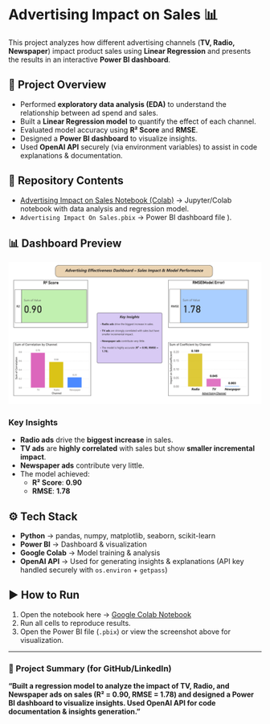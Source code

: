 # Advertising Impact on Sales 📊  

This project analyzes how different advertising channels (**TV, Radio, Newspaper**) impact product sales using **Linear Regression** and presents the results in an interactive **Power BI dashboard**.  

## 🔹 Project Overview  
- Performed **exploratory data analysis (EDA)** to understand the relationship between ad spend and sales.  
- Built a **Linear Regression model** to quantify the effect of each channel.  
- Evaluated model accuracy using **R² Score** and **RMSE**.  
- Designed a **Power BI dashboard** to visualize insights.  
- Used **OpenAI API** securely (via environment variables) to assist in code explanations & documentation.  

## 📂 Repository Contents  
- [Advertising Impact on Sales Notebook (Colab)](https://colab.research.google.com/drive/1V9Sci5-h1mJFI3wV6P300UvT9nGUU96S?usp=sharing) → Jupyter/Colab notebook with data analysis and regression model.  
- `Advertising Impact On Sales.pbix` → Power BI dashboard file ).  

## 📊 Dashboard Preview  
![Dashboard Screenshot](Advertising%20Impact%20On%20Sales.png)  

### Key Insights  
- **Radio ads** drive the **biggest increase** in sales.  
- **TV ads** are **highly correlated** with sales but show **smaller incremental impact**.  
- **Newspaper ads** contribute very little.  
- The model achieved:  
  - **R² Score**: **0.90**  
  - **RMSE**: **1.78**  

## ⚙️ Tech Stack  
- **Python** → pandas, numpy, matplotlib, seaborn, scikit-learn  
- **Power BI** → Dashboard & visualization  
- **Google Colab** → Model training & analysis  
- **OpenAI API** → Used for generating insights & explanations (API key handled securely with `os.environ` + `getpass`)  

## ▶️ How to Run  
1. Open the notebook here → [Google Colab Notebook](https://colab.research.google.com/drive/1V9Sci5-h1mJFI3wV6P300UvT9nGUU96S?usp=sharing)  
2. Run all cells to reproduce results.  
3. Open the Power BI file (`.pbix`) or view the screenshot above for visualization.  

---

### 🔹 Project Summary (for GitHub/LinkedIn)  
**“Built a regression model to analyze the impact of TV, Radio, and Newspaper ads on sales (R² = 0.90, RMSE = 1.78) and designed a Power BI dashboard to visualize insights. Used OpenAI API for code documentation & insights generation.”**
